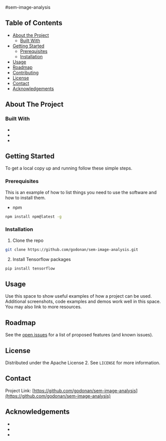 #sem-image-analysis

<!-- TABLE OF CONTENTS -->
## Table of Contents

* [About the Project](#about-the-project)
  * [Built With](#built-with)
* [Getting Started](#getting-started)
  * [Prerequisites](#prerequisites)
  * [Installation](#installation)
* [Usage](#usage)
* [Roadmap](#roadmap)
* [Contributing](#contributing)
* [License](#license)
* [Contact](#contact)
* [Acknowledgements](#acknowledgements)



<!-- ABOUT THE PROJECT -->
## About The Project

<!-- [![Product Name Screen Shot][product-screenshot]](https://example.com) -->

### Built With

* []()
* []()
* []()



<!-- GETTING STARTED -->
## Getting Started

To get a local copy up and running follow these simple steps.

### Prerequisites

This is an example of how to list things you need to use the software and how to install them.
* npm
```sh
npm install npm@latest -g
```

### Installation
 
1. Clone the repo
```sh
git clone https://github.com/godonan/sem-image-analysis.git
```
2. Install Tensorflow packages
```sh
pip install tensorflow
```



<!-- USAGE EXAMPLES -->
## Usage

Use this space to show useful examples of how a project can be used. Additional screenshots, code examples and demos work well in this space. You may also link to more resources.



<!-- ROADMAP -->
## Roadmap

See the [open issues](https://github.com/godonan/sem-image-analysis/issues) for a list of proposed features (and known issues).



<!-- LICENSE -->
## License

Distributed under the Apache License 2. See `LICENSE` for more information.



<!-- CONTACT -->
## Contact

Project Link: [https://github.com/godonan/sem-image-analysis](https://github.com/godonan/sem-image-analysis)



<!-- ACKNOWLEDGEMENTS -->
## Acknowledgements

* []()
* []()
* []()
